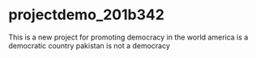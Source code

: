 # projectdemo_201b342
This is a new project for promoting democracy in the world
america is a democratic country
pakistan is not a democracy
